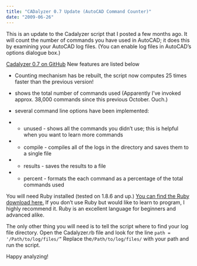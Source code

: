 ```yaml
---
title: "CADalyzer 0.7 Update (AutoCAD Command Counter)"
date: "2009-06-26"
---
```


This is an update to the Cadalyzer script that I posted a few months ago. It will count the number of commands you have used in AutoCAD; it does this by examining your AutoCAD log files. (You can enable log files in AutoCAD’s options dialogue box.)

[Cadalyzer 0.7 on GitHub](https://github.com/mdjordan/CADalyzer) New features are listed below

- Counting mechanism has be rebuilt, the script now computes 25 times faster than the previous version!
- shows the total number of commands used (Apparently I’ve invoked approx. 38,000 commands since this previous October. Ouch.)
- several command line options have been implemented:

- - unused - shows all the commands you didn’t use; this is helpful when you want to learn more commands
- - compile - compiles all of the logs in the directory and saves them to a single file
- - results - saves the results to a file
- - percent - formats the each command as a percentage of the total commands used

You will need Ruby installed (tested on 1.8.6 and up.) [You can find the Ruby download here.](http://www.ruby-lang.org/en/downloads/) If you don’t use Ruby but would like to learn to program, I highly recommend it. Ruby is an excellent language for beginners and advanced alike.

The only other thing you will need is to tell the script where to find your log file directory. Open the Cadalyzer.rb file and look for the line `path = '/Path/to/log/files/”` Replace the`/Path/to/log/files/` with your path and run the script.

Happy analyzing!
